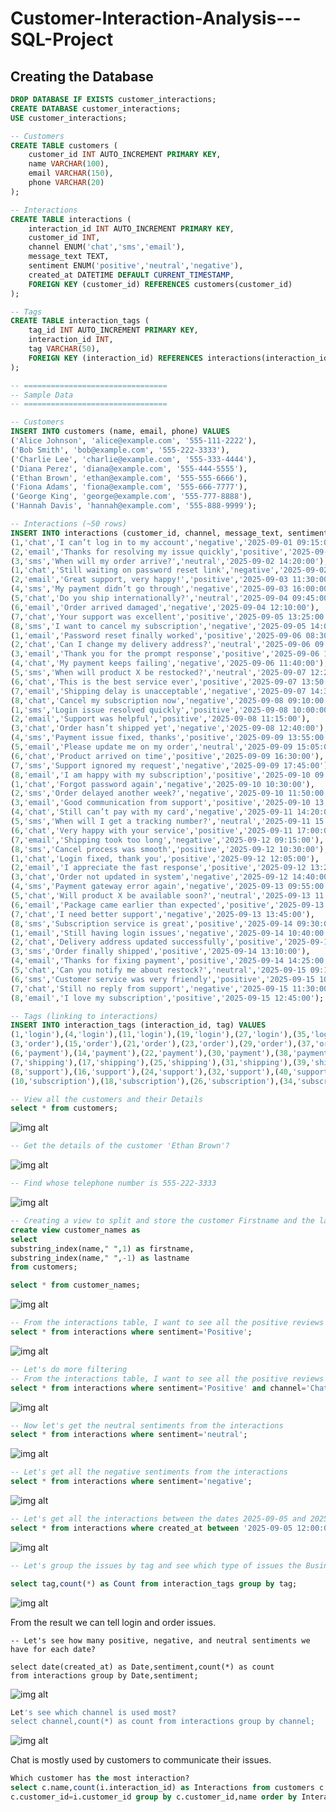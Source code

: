 # Customer-Interaction-Analysis---SQL-Project

## Creating the Database
```sql
DROP DATABASE IF EXISTS customer_interactions;
CREATE DATABASE customer_interactions;
USE customer_interactions;
```
```sql
-- Customers
CREATE TABLE customers (
    customer_id INT AUTO_INCREMENT PRIMARY KEY,
    name VARCHAR(100),
    email VARCHAR(150),
    phone VARCHAR(20)
);

-- Interactions
CREATE TABLE interactions (
    interaction_id INT AUTO_INCREMENT PRIMARY KEY,
    customer_id INT,
    channel ENUM('chat','sms','email'),
    message_text TEXT,
    sentiment ENUM('positive','neutral','negative'),
    created_at DATETIME DEFAULT CURRENT_TIMESTAMP,
    FOREIGN KEY (customer_id) REFERENCES customers(customer_id)
);

-- Tags
CREATE TABLE interaction_tags (
    tag_id INT AUTO_INCREMENT PRIMARY KEY,
    interaction_id INT,
    tag VARCHAR(50),
    FOREIGN KEY (interaction_id) REFERENCES interactions(interaction_id)
);
```

```sql
-- ================================
-- Sample Data
-- ================================

-- Customers
INSERT INTO customers (name, email, phone) VALUES
('Alice Johnson', 'alice@example.com', '555-111-2222'),
('Bob Smith', 'bob@example.com', '555-222-3333'),
('Charlie Lee', 'charlie@example.com', '555-333-4444'),
('Diana Perez', 'diana@example.com', '555-444-5555'),
('Ethan Brown', 'ethan@example.com', '555-555-6666'),
('Fiona Adams', 'fiona@example.com', '555-666-7777'),
('George King', 'george@example.com', '555-777-8888'),
('Hannah Davis', 'hannah@example.com', '555-888-9999');

-- Interactions (~50 rows)
INSERT INTO interactions (customer_id, channel, message_text, sentiment, created_at) VALUES
(1,'chat','I can’t log in to my account','negative','2025-09-01 09:15:00'),
(2,'email','Thanks for resolving my issue quickly','positive','2025-09-01 10:05:00'),
(3,'sms','When will my order arrive?','neutral','2025-09-02 14:20:00'),
(1,'chat','Still waiting on password reset link','negative','2025-09-02 15:10:00'),
(2,'email','Great support, very happy!','positive','2025-09-03 11:30:00'),
(4,'sms','My payment didn’t go through','negative','2025-09-03 16:00:00'),
(5,'chat','Do you ship internationally?','neutral','2025-09-04 09:45:00'),
(6,'email','Order arrived damaged','negative','2025-09-04 12:10:00'),
(7,'chat','Your support was excellent','positive','2025-09-05 13:25:00'),
(8,'sms','I want to cancel my subscription','negative','2025-09-05 14:00:00'),
(1,'email','Password reset finally worked','positive','2025-09-06 08:30:00'),
(2,'chat','Can I change my delivery address?','neutral','2025-09-06 09:20:00'),
(3,'email','Thank you for the prompt response','positive','2025-09-06 10:15:00'),
(4,'chat','My payment keeps failing','negative','2025-09-06 11:40:00'),
(5,'sms','When will product X be restocked?','neutral','2025-09-07 12:25:00'),
(6,'chat','This is the best service ever','positive','2025-09-07 13:50:00'),
(7,'email','Shipping delay is unacceptable','negative','2025-09-07 14:30:00'),
(8,'chat','Cancel my subscription now','negative','2025-09-08 09:10:00'),
(1,'sms','Login issue resolved quickly','positive','2025-09-08 10:00:00'),
(2,'email','Support was helpful','positive','2025-09-08 11:15:00'),
(3,'chat','Order hasn’t shipped yet','negative','2025-09-08 12:40:00'),
(4,'sms','Payment issue fixed, thanks','positive','2025-09-09 13:55:00'),
(5,'email','Please update me on my order','neutral','2025-09-09 15:05:00'),
(6,'chat','Product arrived on time','positive','2025-09-09 16:30:00'),
(7,'sms','Support ignored my request','negative','2025-09-09 17:45:00'),
(8,'email','I am happy with my subscription','positive','2025-09-10 09:10:00'),
(1,'chat','Forgot password again','negative','2025-09-10 10:30:00'),
(2,'sms','Order delayed another week?','negative','2025-09-10 11:50:00'),
(3,'email','Good communication from support','positive','2025-09-10 13:05:00'),
(4,'chat','Still can’t pay with my card','negative','2025-09-11 14:20:00'),
(5,'sms','When will I get a tracking number?','neutral','2025-09-11 15:45:00'),
(6,'chat','Very happy with your service','positive','2025-09-11 17:00:00'),
(7,'email','Shipping took too long','negative','2025-09-12 09:15:00'),
(8,'sms','Cancel process was smooth','positive','2025-09-12 10:30:00'),
(1,'chat','Login fixed, thank you','positive','2025-09-12 12:05:00'),
(2,'email','I appreciate the fast response','positive','2025-09-12 13:25:00'),
(3,'chat','Order not updated in system','negative','2025-09-12 14:40:00'),
(4,'sms','Payment gateway error again','negative','2025-09-13 09:55:00'),
(5,'chat','Will product X be available soon?','neutral','2025-09-13 11:10:00'),
(6,'email','Package came earlier than expected','positive','2025-09-13 12:20:00'),
(7,'chat','I need better support','negative','2025-09-13 13:45:00'),
(8,'sms','Subscription service is great','positive','2025-09-14 09:30:00'),
(1,'email','Still having login issues','negative','2025-09-14 10:40:00'),
(2,'chat','Delivery address updated successfully','positive','2025-09-14 12:00:00'),
(3,'sms','Order finally shipped','positive','2025-09-14 13:10:00'),
(4,'email','Thanks for fixing payment','positive','2025-09-14 14:25:00'),
(5,'chat','Can you notify me about restock?','neutral','2025-09-15 09:15:00'),
(6,'sms','Customer service was very friendly','positive','2025-09-15 10:20:00'),
(7,'chat','Still no reply from support','negative','2025-09-15 11:30:00'),
(8,'email','I love my subscription','positive','2025-09-15 12:45:00');

-- Tags (linking to interactions)
INSERT INTO interaction_tags (interaction_id, tag) VALUES
(1,'login'),(4,'login'),(11,'login'),(19,'login'),(27,'login'),(35,'login'),(43,'login'),
(3,'order'),(15,'order'),(21,'order'),(23,'order'),(29,'order'),(37,'order'),(45,'order'),
(6,'payment'),(14,'payment'),(22,'payment'),(30,'payment'),(38,'payment'),
(7,'shipping'),(17,'shipping'),(25,'shipping'),(31,'shipping'),(39,'shipping'),
(8,'support'),(16,'support'),(24,'support'),(32,'support'),(40,'support'),(48,'support'),
(10,'subscription'),(18,'subscription'),(26,'subscription'),(34,'subscription'),(42,'subscription'),(50,'subscription');
```
```sql
-- View all the customers and their Details
select * from customers;
```
![img alt](https://github.com/nsankareswari-70/Customer-Interaction-Analysis---SQL-Project/blob/bb6c3fc8bc3cc8bae0dc16c0695608b0b1940cc1/cia1.png)

```sql
-- Get the details of the customer 'Ethan Brown'?
```
![img alt](https://github.com/nsankareswari-70/Customer-Interaction-Analysis---SQL-Project/blob/26ec58390257a77ba0b556f5bd1e174e5390e4b7/cia2.png)

```sql
-- Find whose telephone number is 555-222-3333
```
![img alt](https://github.com/nsankareswari-70/Customer-Interaction-Analysis---SQL-Project/blob/12ce4d7713a1b1036195154b363bac2582685358/Cia3.png)

```sql
-- Creating a view to split and store the customer Firstname and the lastname.
create view customer_names as
select 
substring_index(name," ",1) as firstname,
substring_index(name," ",-1) as lastname 
from customers;

select * from customer_names;
```
![img alt](https://github.com/nsankareswari-70/Customer-Interaction-Analysis---SQL-Project/blob/8d30cf5b19cbb22c95e9c2e88ab7f42b11a177c9/cia4.png)

``` sql
-- From the interactions table, I want to see all the positive reviews
select * from interactions where sentiment='Positive';
```
![img alt](https://github.com/nsankareswari-70/Customer-Interaction-Analysis---SQL-Project/blob/fa5e2a986597c7a510956ddd918ce308322583f7/cia5.png)

``` sql
-- Let's do more filtering
-- From the interactions table, I want to see all the positive reviews and channel is chat
select * from interactions where sentiment='Positive' and channel='Chat';
```
![img alt](https://github.com/nsankareswari-70/Customer-Interaction-Analysis---SQL-Project/blob/3c7596c6ab3d5c7de7dd674040cfdda9e8b96e04/cia6.png)


```sql
-- Now let's get the neutral sentiments from the interactions
select * from interactions where sentiment='neutral';
```
![img alt](https://github.com/nsankareswari-70/Customer-Interaction-Analysis---SQL-Project/blob/2c8b718c71f42dc173825ddd5407d4bb74fb5d5c/cia7.png)


``` sql
-- Let's get all the negative sentiments from the interactions
select * from interactions where sentiment='negative';
```
![img alt](https://github.com/nsankareswari-70/Customer-Interaction-Analysis---SQL-Project/blob/77b1ff61be19d8328fcd6d2888bb67fd6f6c3352/cia8.png)

``` Sql
-- Let's get all the interactions between the dates 2025-09-05 and 2025-09-10
select * from interactions where created_at between '2025-09-05 12:00:00' and '2025-09-10 12:00:00';
```
![img alt](https://github.com/nsankareswari-70/Customer-Interaction-Analysis---SQL-Project/blob/18606e623cc550d299562223e6a70dc6e95714cf/cia9.png)

``` sql
-- Let's group the issues by tag and see which type of issues the Business has the most?

select tag,count(*) as Count from interaction_tags group by tag;

```

![img alt](https://github.com/nsankareswari-70/Customer-Interaction-Analysis---SQL-Project/blob/089afb9823bc0faf0cab202281b696b9adde7fa0/cia10.png)

From the result we can tell login and order issues.

```
-- Let's see how many positive, negative, and neutral sentiments we have for each date?

select date(created_at) as Date,sentiment,count(*) as count 
from interactions group by Date,sentiment;

```
![img alt](https://github.com/nsankareswari-70/Customer-Interaction-Analysis---SQL-Project/blob/5e69ca0b7c2a2b669111a944dcb8dba20ed2bed9/cia11.png)

``` sql
Let's see which channel is used most?
select channel,count(*) as count from interactions group by channel;
```

![img alt](https://github.com/nsankareswari-70/Customer-Interaction-Analysis---SQL-Project/blob/9ce7c355dbb882547b46a169f3048b9ed56ddb57/cia12.png)

Chat is mostly used by customers to communicate their issues.

```sql
Which customer has the most interaction?
select c.name,count(i.interaction_id) as Interactions from customers c join interactions i on
c.customer_id=i.customer_id group by c.customer_id,name order by Interactions desc;

```


